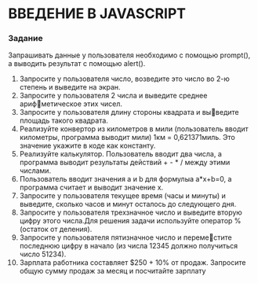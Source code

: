 # ВВЕДЕНИЕ В JAVASCRIPT
### Задание 
Запрашивать данные у пользователя необходимо с помощью 
prompt(), а выводить результат с помощью alert().
1. Запросите у пользователя число, возведите это число во 
2-ю степень и выведите на экран.
2. Запросите у пользователя 2 числа и выведите среднее арифметическое этих чисел.
3. Запросите у пользователя длину стороны квадрата и выведите площадь такого квадрата.
4. Реализуйте конвертор из километров в мили (пользователь вводит километры, программа выводит мили) 1км = 0,621371миль. Это значение укажите в коде как константу.
5. Реализуйте калькулятор. Пользователь вводит два числа, 
а программа выводит результаты действий + - * / между 
этими числами.
6. Пользователь вводит значения a и b для формулыa a*x+b=0,
а программа считает и выводит значение x.
7. Запросите у пользователя текущее время (часы и минуты) 
и выведите, сколько часов и минут осталось до следующего 
дня.
8. Запросите у пользователя трехзначное число и выведите 
вторую цифру этого числа.Для решения задачи используйте 
оператор % (остаток от деления).
9. Запросите у пользователя пятизначное число и переместите последнюю цифру в начало (из числа 12345 должно 
получиться число 51234). 
10. Зарплата работника составляет $250 + 10% от продаж.
Запросите общую сумму продаж за месяц и посчитайте 
зарплату

